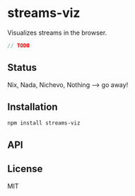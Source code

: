 # streams-viz

Visualizes streams in the browser.

```js
// TODO
```

## Status

Nix, Nada, Nichevo, Nothing --> go away!
## Installation

    npm install streams-viz

## API


## License

MIT
